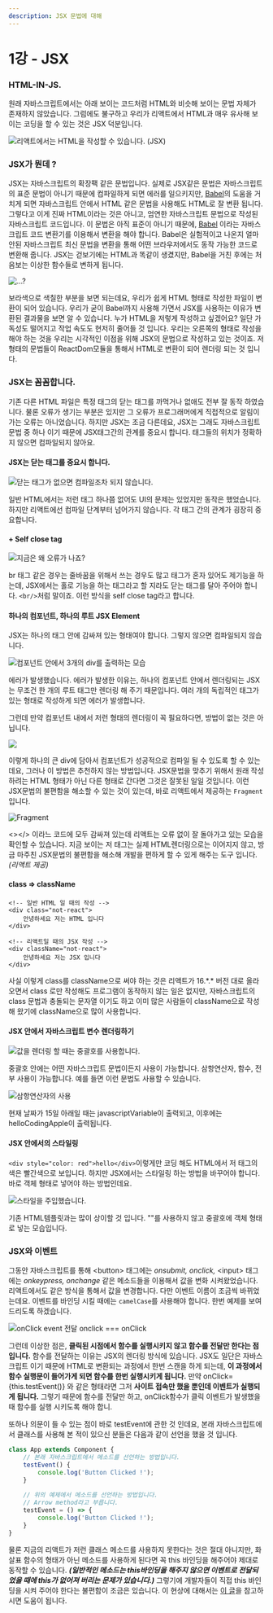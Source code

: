 ```yaml
---
description: JSX 문법에 대해
---
```


# 1강 - JSX

### HTML-IN-JS.

원래 자바스크립트에서는 아래 보이는 코드처럼 HTML와 비슷해 보이는 문법 자체가 존재하지 않았습니다. 그럼에도 불구하고 우리가 리액트에서 HTML과 매우 유사해 보이는 코딩을 할 수 있는 것은 JSX 덕분입니다.

![&#xB9AC;&#xC561;&#xD2B8;&#xC5D0;&#xC11C;&#xB294; HTML&#xC744; &#xC791;&#xC131;&#xD560; &#xC218; &#xC788;&#xC2B5;&#xB2C8;&#xB2E4;. \(JSX\)](../.gitbook/assets/2019-01-15-1.26.43.png)

### JSX가 뭔데 ?

JSX는 자바스크립트의 확장팩 같은 문법입니다. 실제로 JSX같은 문법은 자바스크립트의 표준 문법이 아니기 때문에 컴파일하게 되면 에러를 일으키지만, [Babel](https://babeljs.io)의 도움을 거치게 되면 자바스크립트 안에서 HTML 같은 문법을 사용해도 HTML로 잘 변환 됩니다. 그렇다고 이게 진짜 HTML이라는 것은 아니고, 엄연한 자바스크립트 문법으로 작성된 자바스크립트 코드입니다. 이 문법은 아직 표준이 아니기 때문에, [Babel](https://babeljs.io/) 이라는 자바스크립트 코드 변환기를 이용해서 변환을 해야 합니다. Babel은 실험적이고 나온지 얼마 안된 자바스크립트 최신 문법을 변환을 통해 어떤 브라우저에서도 동작 가능한 코드로 변환해 줍니다. JSX는 걷보기에는 HTML과 똑같이 생겼지만, Babel을 거친 후에는 처음보는 이상한 함수들로 변하게 됩니다.

![...?](../.gitbook/assets/2019-01-15-1.28.40.png)

보라색으로 색칠한 부분을 보면 되는데요, 우리가 쉽게 HTML 형태로 작성한 파일이 변환이 되어 있습니다. 우리가 굳이 Babel까지 사용해 가면서 JSX를 사용하는 이유가 변환된 결과물을 보면 알 수 있습니다. 누가 HTML을 저렇게 작성하고 싶겠어요? 일단 가독성도 떨어지고 작업 속도도 현저히 줄어들 것 입니다. 우리는 오른쪽의 형태로 작성을 해야 하는 것을 우리는 시각적인 이점을 위해 JSX의 문법으로 작성하고 있는 것이죠. 저 형태의 문법들이 ReactDom모듈을 통해서 HTML로 변환이 되어 렌더링 되는 것 입니다.

### JSX는 꼼꼼합니다.

기존 다른 HTML 파일은 특정 태그의 닫는 태그를 까먹거나 없애도 전부 잘 동작 하였습니다. 물론 오류가 생기는 부분은 있지만 그 오류가 프로그래머에게 직접적으로 알림이 가는 오류는 아니었습니다. 하지만 JSX는 조금 다른데요, JSX는 그래도 자바스크립트 문법 중 하나 이기 때문에 JSX태그간의 관계를 중요시 합니다. 태그들의 위치가 정확하지 않으면 컴파일되지 않아요.

#### JSX는 닫는 태그를 중요시 합니다.

![&#xB2EB;&#xB294; &#xD0DC;&#xADF8;&#xAC00; &#xC5C6;&#xC73C;&#xBA74; &#xCEF4;&#xD30C;&#xC77C;&#xC870;&#xCC28; &#xB418;&#xC9C0; &#xC54A;&#xC2B5;&#xB2C8;&#xB2E4;.](../.gitbook/assets/2019-03-09-5.21.45.png)

일반 HTML에서는 저런 태그 하나쯤 없어도 UI의 문제는 있었지만 동작은 했었습니다. 하지만 리액트에선 컴파일 단계부터 넘어가지 않습니다. 각 태그 간의 관계가 굉장히 중요합니다.

#### + Self close tag

![&#xC9C0;&#xAE08;&#xC740; &#xC65C; &#xC624;&#xB958;&#xAC00; &#xB098;&#xC8E0;?](../.gitbook/assets/2019-03-09-5.23.18.png)

br 태그 같은 경우는 줄바꿈을 위해서 쓰는 경우도 많고 태그가 혼자 있어도 제기능을 하는데, JSX에서는 홀로 기능을 하는 태그라고 할 지라도 닫는 태그를 달아 주어야 합니다. `<br/>`처럼 말이죠. 이런 방식을 self close tag라고 합니다.

#### 하나의 컴포넌트, 하나의 루트 JSX Element

JSX는 하나의 태그 안에 감싸져 있는 형태여야 합니다. 그렇지 않으면 컴파일되지 않습니다.

![&#xCEF4;&#xD3EC;&#xB10C;&#xD2B8; &#xC548;&#xC5D0;&#xC11C; 3&#xAC1C;&#xC758; div&#xB97C; &#xCD9C;&#xB825;&#xD558;&#xB294; &#xBAA8;&#xC2B5;](../.gitbook/assets/2019-03-09-5.43.04.png)

에러가 발생했습니다. 에러가 발생한 이유는, 하나의 컴포넌트 안에서 렌더링되는 JSX는 무조건 한 개의 루트 태그만 렌더링 해 주기 때문입니다. 여러 개의 독립적인 태그가 있는 형태로 작성하게 되면 에러가 발생합니다.

그런데 만약 컴포넌트 내에서 저런 형태의 렌더링이 꼭 필요하다면, 방법이 없는 것은 아닙니다.

![](../.gitbook/assets/2019-03-09-5.45.07.png)

이렇게 하나의 큰 div에 담아서 컴포넌트가 성공적으로 컴파일 될 수 있도록 할 수 있는데요, 그러나 이 방법은 추천하지 않는 방법입니다. JSX문법을 맞추기 위해서 원래 작성하려는 HTML 형태가 아닌 다른 형태로 간다면 그것은 잘못된 일일 것입니다. 이런 JSX문법의 불편함을 해소할 수 있는 것이 있는데, 바로 리액트에서 제공하는 `Fragment`입니다.

![Fragment](../.gitbook/assets/2019-03-09-5.46.10.png)

&lt;&gt;&lt;/&gt; 이라느 코드에 모두 감싸져 있는데 리액트는 오류 없이 잘 돌아가고 있는 모습을 확인할 수 있습니다. 지금 보이는 저 태그는 실제 HTML렌더링으로는 이어지지 않고, 방금 마주친 JSX문법의 불편함을 해소해 개발을 편하게 할 수 있게 해주는 도구 입니다. _\(리액트 제공\)_

#### class =&gt; className

```markup
<!-- 일반 HTML 일 때의 작성 -->
<div class="not-react">
    안녕하세요 저는 HTML 입니다
</div>

<!-- 리액트일 때의 JSX 작성 -->
<div className="not-react">
    안녕하세요 저는 JSX 입니다
</div>
```

사실 이렇게 class를 className으로 써야 하는 것은 리액트가 16.\*.\* 버전 대로 올라오면서 class 로만 작성해도 프로그램이 동작하지 않는 일은 없지만, 자바스크립트의 class 문법과 충돌되는 문자열 이기도 하고 이미  많은 사람들이 className으로 작성해 왔기에 className으로 많이 사용합니다.

#### JSX 안에서 자바스크립트 변수 렌더링하기

![&#xAC12;&#xC744; &#xB80C;&#xB354;&#xB9C1; &#xD560; &#xB54C;&#xB294; &#xC911;&#xAD04;&#xD638;&#xB97C; &#xC0AC;&#xC6A9;&#xD569;&#xB2C8;&#xB2E4;.](../.gitbook/assets/2019-03-09-6.39.17.png)

중괄호 안에는 어떤 자바스크립트 문법이든지 사용이 가능합니다. 삼항연산자, 함수, 전부 사용이 가능합니다. 예를 들면 이런 문법도 사용할 수 있습니다.

![&#xC0BC;&#xD56D;&#xC5F0;&#xC0B0;&#xC790;&#xC758; &#xC0AC;&#xC6A9;](../.gitbook/assets/2019-03-09-6.41.40.png)

현재 날짜가 15일 아래일 때는 javascriptVariable이 출력되고, 이후에는 helloCodingApple이 출력됩니다.

#### JSX 안에서의 스타일링

`<div style="color: red">hello</div>`이렇게만 코딩 해도 HTML에서 저 태그의 색은 빨간색으로 보입니다. 하지만 JSX에서는 스타일링 하는 방법을 바꾸어야 합니다. 바로 객체 형태로 넣어야 하는 방법인데요.

![&#xC2A4;&#xD0C0;&#xC77C;&#xC744; &#xC8FC;&#xC785;&#xD588;&#xC2B5;&#xB2C8;&#xB2E4;.](../.gitbook/assets/2019-03-09-6.47.40.png)

기존 HTML템플릿과는 많이 상이할 것 입니다. ""를 사용하지 않고 중괄호에 객체 형태로 넣는 모습입니다.

### JSX와 이벤트

그동안 자바스크립트를 통해 &lt;button&gt; 태그에는 _onsubmit, onclick,_ &lt;input&gt; 태그에는 _onkeypress, onchange_ 같은 메소드들을 이용해서 값을 변화 시켜왔었습니다. 리액트에서도 같은 방식을 통해서 값을 변경합니다. 다만 이벤트 이름이 조금씩 바뀌었는데요. 이벤트를 바인딩 시킬 때에는 `camelCase`를 사용해야 합니다. 한번 예제를 보여드리도록 하겠습니다.

![onClick event &#xC804;&#xB2EC; onclick === onClick](../.gitbook/assets/2019-03-09-6.53.04.png)

그런데 이상한 점은, **클릭된 시점에서 함수를 실행시키지 않고 함수를 전달만 한다는 점 입니다.** 함수를 전달하는 이유는 JSX의 렌더링 방식에 있습니다. JSX도 일단은 자바스크립트 이기 때문에 HTML로 변환되는 과정에서 한번 스캔을 하게 되는데, **이 과정에서 함수 실행문이 들어가게 되면 함수를 한번 실행시키게 됩니다.** 만약 onClick={this.testEvent\(\)} 와 같은 형태라면 그저 **사이트 접속만 했을 뿐인데 이벤트가 실행되게 됩니다.** 그렇기 때문에 함수를 전달만 하고, onClick함수가 클릭 이벤트가 발생했을 때 함수를 실행 시키도록 해야 합니.

또하나 의문이 들 수 있는 점이 바로 testEvent에 관한 것 인데요, 본래 자바스크립트에서 클래스를 사용해 본 적이 있으신 분들은 다음과 같이 선언을 했을 것 입니다.

```javascript
class App extends Component {
    // 본래 자바스크립트에서 메소드를 선언하는 방법입니다.
    testEvent() {
        console.log('Button Clicked !');
    }
    
    // 위의 예제에서 메소드를 선언하는 방법입니다.
    // Arrow method라고 부릅니다.
    testEvent = () => {
        console.log('Button Clicked !');
    }
}

```

물론 지금의 리액트가 저런 클래스 메소드를 사용하지 못한다는 것은 절대 아니지만, 화살표 함수의 형태가 아닌 메소드를 사용하게 된다면 꼭 this 바인딩을 해주어야 제대로 동작할 수 있습니다. _**\(일반적인 메소드는 this바인딩을 해주지 않으면 이벤트로 전달되었을 때에 this가 없어져 버리는 문제가 있습니다.\)**_ 그렇기에 개발자들이 직접 this 바인딩을 시켜 주어야 한다는 불편함이 조금은 있습니다. 이 현상에 대해서는 [이 글](../this.md)을 참고하시면 도움이 됩니다.

